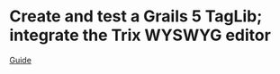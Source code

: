 # Create and test a Grails 5 TagLib; integrate the Trix WYSWYG editor


[Guide](https://guides.grails.org/grails-taglib-wyswyg-trix/guide/index.html)

